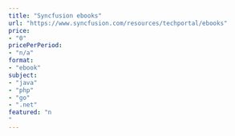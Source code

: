 ```yaml
---
title: "Syncfusion ebooks"
url: "https://www.syncfusion.com/resources/techportal/ebooks"
price: 
- "0"
pricePerPeriod: 
- "n/a"
format: 
- "ebook"
subject: 
- "java"
- "php"
- "go"
- ".net"
featured: "n"
---
```

